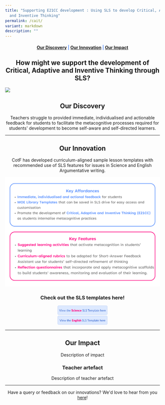 ```yaml
---
title: "Supporting E21CC development : Using SLS to develop Critical, Adaptive
  and Inventive Thinking"
permalink: /cait/
variant: markdown
description: ""
---
```

<center><h4 style="color:#578ffe;"><a href="#discovery">Our Discovery</a>  |  <a href="#innovation">Our Innovation</a>  |  <a href="#impact">Our Impact</a></h4></center>

<center><h2>How might we support the development of Critical, Adaptive and Inventive Thinking through SLS?</h2></center>

![](/images/CAIT%20Metacog/FeaturedImage_ezgif_com_optimize.gif)


<center><h2 id="discovery">Our Discovery</h2></center>
<center>Teachers struggle to provided immediate, individualised and actionable feedback for students to facilitate the metacognitive processes required for students' development to become self-aware and self-directed learners.<br></center>

-----------------

<center><h2 id="innovation">Our Innovation</h2></center>
<center>CotF has developed curriculum-aligned sample lesson templates with recommended use of SLS features for issues in Science and English Argumentative writing. <br> </center>

![](/images/CAIT%20Metacog/website_key_features_image.png)

<center><h3>Check out the SLS templates here!</h3></center>


<center><a href="https://vle.learning.moe.edu.sg/" target="_blank" rel="noopener noreferrer"><img src="/images/Buttons/SLS_Sci_template_button.png" style="width:32%; display: inline;"></a> <br> <a href="https://vle.learning.moe.edu.sg/" target="_blank" rel="noopener noreferrer"><img src="/images/Buttons/SLS_EL_template_button.png" style="width:32%; display: inline;"></a></center>

------------------

<center><h2 id="impact">Our Impact</h2></center>

<center>Description of impact</center>

<center><h3>Teacher artefact</h3></center>

<center>Description of teacher artefact</center>

--------

<center>Have a query or feedback on our innovations? We'd love to hear from you <a href="/contact" target="_blank" rel="noopener noreferrer">here</a>!</center>